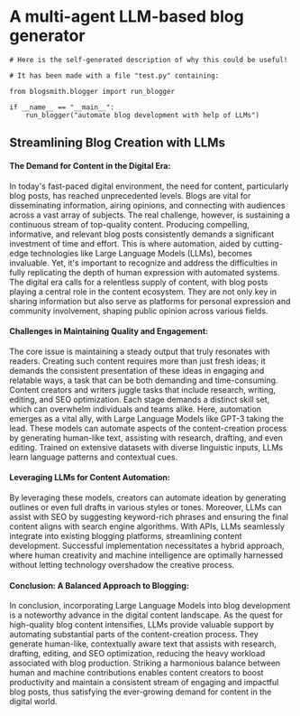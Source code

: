# A multi-agent LLM-based blog generator


```
# Here is the self-generated description of why this could be useful!

# It has been made with a file "test.py" containing:

from blogsmith.blogger import run_blogger

if __name__ == "__main__":
    run_blogger("automate blog development with help of LLMs")

```

## Streamlining Blog Creation with LLMs 

#### The Demand for Content in the Digital Era:


In today's fast-paced digital environment, the need for content, particularly blog posts, has reached unprecedented levels.
Blogs are vital for disseminating information, airing opinions, and connecting with audiences across a vast array of subjects.
The real challenge, however, is sustaining a continuous stream of top-quality content.
Producing compelling, informative, and relevant blog posts consistently demands a significant investment of time and effort.
This is where automation, aided by cutting-edge technologies like Large Language Models (LLMs), becomes invaluable.
Yet, it's important to recognize and address the difficulties in fully replicating the depth of human expression with automated systems.
The digital era calls for a relentless supply of content, with blog posts playing a central role in the content ecosystem.
They are not only key in sharing information but also serve as platforms for personal expression and community involvement, shaping public opinion across various fields.


#### Challenges in Maintaining Quality and Engagement:


The core issue is maintaining a steady output that truly resonates with readers.
Creating such content requires more than just fresh ideas; it demands the consistent presentation of these ideas in engaging and relatable ways, a task that can be both demanding and time-consuming.
Content creators and writers juggle tasks that include research, writing, editing, and SEO optimization.
Each stage demands a distinct skill set, which can overwhelm individuals and teams alike.
Here, automation emerges as a vital ally, with Large Language Models like GPT-3 taking the lead.
These models can automate aspects of the content-creation process by generating human-like text, assisting with research, drafting, and even editing.
Trained on extensive datasets with diverse linguistic inputs, LLMs learn language patterns and contextual cues.


#### Leveraging LLMs for Content Automation:


By leveraging these models, creators can automate ideation by generating outlines or even full drafts in various styles or tones.
Moreover, LLMs can assist with SEO by suggesting keyword-rich phrases and ensuring the final content aligns with search engine algorithms.
With APIs, LLMs seamlessly integrate into existing blogging platforms, streamlining content development.
Successful implementation necessitates a hybrid approach, where human creativity and machine intelligence are optimally harnessed without letting technology overshadow the creative process.


#### Conclusion: A Balanced Approach to Blogging:


In conclusion, incorporating Large Language Models into blog development is a noteworthy advance in the digital content landscape.
As the quest for high-quality blog content intensifies, LLMs provide valuable support by automating substantial parts of the content-creation process.
They generate human-like, contextually aware text that assists with research, drafting, editing, and SEO optimization, reducing the heavy workload associated with blog production.
Striking a harmonious balance between human and machine contributions enables content creators to boost productivity and maintain a consistent stream of engaging and impactful blog posts, thus satisfying the ever-growing demand for content in the digital world.
